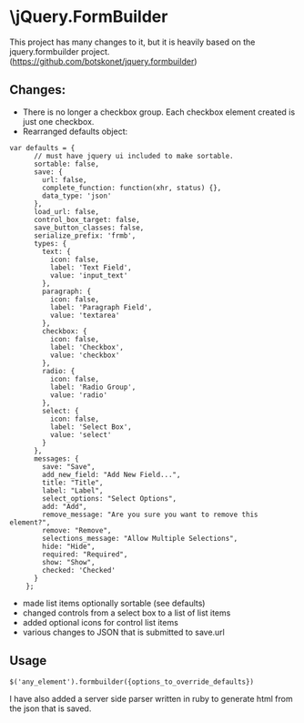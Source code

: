 \jQuery.FormBuilder
==================

This project has many changes to it, but it is heavily based on the jquery.formbuilder project. (https://github.com/botskonet/jquery.formbuilder)

Changes:
-------

* There is no longer a checkbox group. Each checkbox element created is just one  checkbox.
* Rearranged defaults object:
```
var defaults = {
      // must have jquery ui included to make sortable.
      sortable: false,
      save: {
        url: false,
        complete_function: function(xhr, status) {},
        data_type: 'json'
      },
      load_url: false,
      control_box_target: false,
      save_button_classes: false,
      serialize_prefix: 'frmb',
      types: {
        text: {
          icon: false,
          label: 'Text Field',
          value: 'input_text'
        },
        paragraph: {
          icon: false,
          label: 'Paragraph Field',
          value: 'textarea'
        },
        checkbox: {
          icon: false,
          label: 'Checkbox',
          value: 'checkbox'
        },
        radio: {
          icon: false,
          label: 'Radio Group',
          value: 'radio'
        },
        select: {
          icon: false,
          label: 'Select Box',
          value: 'select'
        }
      },
      messages: {
        save: "Save",
        add_new_field: "Add New Field...",
        title: "Title",
        label: "Label",
        select_options: "Select Options",
        add: "Add",
        remove_message: "Are you sure you want to remove this element?",
        remove: "Remove",
        selections_message: "Allow Multiple Selections",
        hide: "Hide",
        required: "Required",
        show: "Show",
        checked: 'Checked'
      }
    };
```
* made list items optionally sortable (see defaults)
* changed controls from a select box to a list of list items
* added optional icons for control list items
* various changes to JSON that is submitted to save.url


Usage
-----

```
$('any_element').formbuilder({options_to_override_defaults})
```

I have also added a server side parser written in ruby to generate html from the json that is saved.

